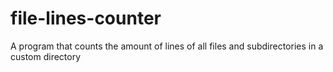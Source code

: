 # file-lines-counter
A program that counts the amount of lines of all files and subdirectories in a custom directory
